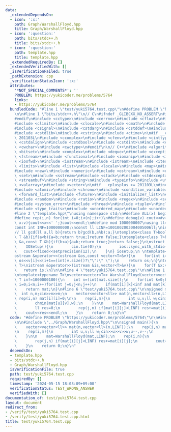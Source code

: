 ```yaml
---
data:
  _extendedDependsOn:
  - icon: ':x:'
    path: Graph/WarshallFloyd.hpp
    title: Graph/WarshallFloyd.hpp
  - icon: ':question:'
    path: bits/stdc++.h
    title: bits/stdc++.h
  - icon: ':question:'
    path: template.hpp
    title: template.hpp
  _extendedRequiredBy: []
  _extendedVerifiedWith: []
  _isVerificationFailed: true
  _pathExtension: cpp
  _verificationStatusIcon: ':x:'
  attributes:
    '*NOT_SPECIAL_COMMENTS*': ''
    PROBLEM: https://yukicoder.me/problems/5764
    links:
    - https://yukicoder.me/problems/5764
  bundledCode: "#line 1 \"test/yuki5764.test.cpp\"\n#define PROBLEM \"https://yukicoder.me/problems/5764\"\
    \n\n#line 1 \"bits/stdc++.h\"\n// C\n#ifndef _GLIBCXX_NO_ASSERT\n#include <cassert>\n\
    #endif\n#include <cctype>\n#include <cerrno>\n#include <cfloat>\n#include <ciso646>\n\
    #include <climits>\n#include <clocale>\n#include <cmath>\n#include <csetjmp>\n\
    #include <csignal>\n#include <cstdarg>\n#include <cstddef>\n#include <cstdio>\n\
    #include <cstdlib>\n#include <cstring>\n#include <ctime>\n\n#if __cplusplus >=\
    \ 201103L\n#include <ccomplex>\n#include <cfenv>\n#include <cinttypes>\n#include\
    \ <cstdalign>\n#include <cstdbool>\n#include <cstdint>\n#include <ctgmath>\n#include\
    \ <cwchar>\n#include <cwctype>\n#endif\n\n// C++\n#include <algorithm>\n#include\
    \ <bitset>\n#include <complex>\n#include <deque>\n#include <exception>\n#include\
    \ <fstream>\n#include <functional>\n#include <iomanip>\n#include <ios>\n#include\
    \ <iosfwd>\n#include <iostream>\n#include <istream>\n#include <iterator>\n#include\
    \ <limits>\n#include <list>\n#include <locale>\n#include <map>\n#include <memory>\n\
    #include <new>\n#include <numeric>\n#include <ostream>\n#include <queue>\n#include\
    \ <set>\n#include <sstream>\n#include <stack>\n#include <stdexcept>\n#include\
    \ <streambuf>\n#include <string>\n#include <typeinfo>\n#include <utility>\n#include\
    \ <valarray>\n#include <vector>\n\n#if __cplusplus >= 201103L\n#include <array>\n\
    #include <atomic>\n#include <chrono>\n#include <condition_variable>\n#include\
    \ <forward_list>\n#include <future>\n#include <initializer_list>\n#include <mutex>\n\
    #include <random>\n#include <ratio>\n#include <regex>\n#include <scoped_allocator>\n\
    #include <system_error>\n#include <thread>\n#include <tuple>\n#include <typeindex>\n\
    #include <type_traits>\n#include <unordered_map>\n#include <unordered_set>\n#endif\n\
    #line 2 \"template.hpp\"\nusing namespace std;\n#define ALL(x) begin(x),end(x)\n\
    #define rep(i,n) for(int i=0;i<(n);i++)\n#define debug(v) cout<<#v<<\":\";for(auto\
    \ x:v){cout<<x<<' ';}cout<<endl;\n#define mod 1000000007\nusing ll=long long;\n\
    const int INF=1000000000;\nconst ll LINF=1001002003004005006ll;\nint dx[]={1,0,-1,0},dy[]={0,1,0,-1};\n\
    // ll gcd(ll a,ll b){return b?gcd(b,a%b):a;}\ntemplate<class T>bool chmax(T &a,const\
    \ T &b){if(a<b){a=b;return true;}return false;}\ntemplate<class T>bool chmin(T\
    \ &a,const T &b){if(b<a){a=b;return true;}return false;}\n\nstruct IOSetup{\n\
    \    IOSetup(){\n        cin.tie(0);\n        ios::sync_with_stdio(0);\n     \
    \   cout<<fixed<<setprecision(12);\n    }\n} iosetup;\n \ntemplate<typename T>\n\
    ostream &operator<<(ostream &os,const vector<T>&v){\n    for(int i=0;i<(int)v.size();i++)\
    \ os<<v[i]<<(i+1==(int)v.size()?\"\":\" \");\n    return os;\n}\ntemplate<typename\
    \ T>\nistream &operator>>(istream &is,vector<T>&v){\n    for(T &x:v)is>>x;\n \
    \   return is;\n}\n\n#line 4 \"test/yuki5764.test.cpp\"\n\n#line 1 \"Graph/WarshallFloyd.hpp\"\
    \ntemplate<typename T>\nvector<vector<T>> WarshallFloyd(vector<vector<T>> mat,\
    \ T inf=1000000100){\n    int n=(int)mat.size();\n    for(int k=0;k<n;k++)for(int\
    \ i=0;i<n;i++)for(int j=0;j<n;j++)\n    if(mat[i][k]<inf and mat[k][j]<inf) mat[i][j]=min(mat[i][j],mat[i][k]+mat[k][j]);\n\
    \    return mat;\n}\n#line 6 \"test/yuki5764.test.cpp\"\n\nsigned main(){\n  \
    \  int n,m;cin>>n>>m;\n    vector<vector<ll>> mat(n,vector<ll>(n,LINF));\n   \
    \ rep(i,n) mat[i][i]=0;\n\n    rep(i,m){\n        int u,v;ll w;cin>>u>>v>>w;u--,v--;\n\
    \        chmin(mat[u][v],w);\n    }\n\n    mat=WarshallFloyd(mat,LINF);\n    rep(i,n){\n\
    \        ll res=0;\n        rep(j,n) if(mat[i][j]<LINF) res+=mat[i][j];\n    \
    \    cout<<res<<endl;\n    }\n    return 0;\n}\n"
  code: "#define PROBLEM \"https://yukicoder.me/problems/5764\"\n\n#include \"../template.hpp\"\
    \n\n#include \"../Graph/WarshallFloyd.hpp\"\n\nsigned main(){\n    int n,m;cin>>n>>m;\n\
    \    vector<vector<ll>> mat(n,vector<ll>(n,LINF));\n    rep(i,n) mat[i][i]=0;\n\
    \n    rep(i,m){\n        int u,v;ll w;cin>>u>>v>>w;u--,v--;\n        chmin(mat[u][v],w);\n\
    \    }\n\n    mat=WarshallFloyd(mat,LINF);\n    rep(i,n){\n        ll res=0;\n\
    \        rep(j,n) if(mat[i][j]<LINF) res+=mat[i][j];\n        cout<<res<<endl;\n\
    \    }\n    return 0;\n}\n"
  dependsOn:
  - template.hpp
  - bits/stdc++.h
  - Graph/WarshallFloyd.hpp
  isVerificationFile: true
  path: test/yuki5764.test.cpp
  requiredBy: []
  timestamp: '2024-05-15 18:03:09+09:00'
  verificationStatus: TEST_WRONG_ANSWER
  verifiedWith: []
documentation_of: test/yuki5764.test.cpp
layout: document
redirect_from:
- /verify/test/yuki5764.test.cpp
- /verify/test/yuki5764.test.cpp.html
title: test/yuki5764.test.cpp
---
```

